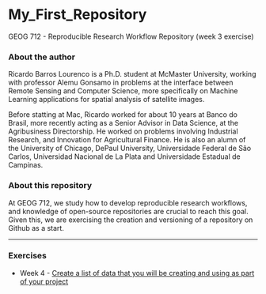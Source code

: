 # My_First_Repository
GEOG 712 - Reproducible Research Workflow Repository (week 3 exercise)

### About the author
Ricardo Barros Lourenco is a Ph.D. student at McMaster University, working with professor Alemu Gonsamo in problems at 
the interface between Remote Sensing and Computer Science, more specifically on Machine Learning applications for 
spatial analysis of satellite images. 

Before statting at Mac, Ricardo worked for about 10 years at Banco do Brasil, more recently acting as a Senior Advisor 
in Data Science, at the Agribusiness Directorship. He worked on problems involving Industrial Research, and Innovation 
for Agricultural Finance. He is also an alumn of the University of Chicago, DePaul University, Universidade Federal de 
São Carlos, Universidad Nacional de La Plata and Universidade Estadual de Campinas.

### About this repository
At GEOG 712, we study how to develop reproducible research workflows, and knowledge of open-source repositories are 
crucial to reach this goal. Given this, we are exercising the creation and versioning of a repository on Github as a 
start.

---

### Exercises

- Week 4 - [Create a list of data that you will be creating and using as part of your project](https://github.com/ricardobarroslourenco/My_First_Repository/blob/main/week4-ProjectDataAnalysis.md)
